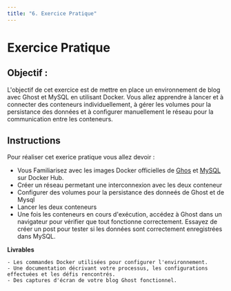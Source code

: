 ```yaml
---
title: "6. Exercice Pratique"
---
```


# Exercice Pratique 

## Objectif :

L'objectif de cet exercice est de mettre en place un environnement de blog avec Ghost et MySQL en utilisant Docker. Vous allez apprendre à lancer et à connecter des conteneurs individuellement, à gérer les volumes pour la persistance des données et à configurer manuellement le réseau pour la communication entre les conteneurs.

## Instructions

Pour réaliser cet exerice pratique vous allez devoir : 
- Vous Familiarisez avec les images Docker officielles de [Ghos](https://hub.docker.com/_/ghost) et [MySQL](https://hub.docker.com/_/mysql) sur Docker Hub.
- Créer un réseau permetant une interconnexion avec les deux conteneur
- Configurer des volumes pour la persistance des donneés de Ghost et de Mysql
- Lancer les deux conteneurs
- Une fois les conteneurs en cours d'exécution, accédez à Ghost dans un navigateur pour vérifier que tout fonctionne correctement. Essayez de créer un post pour tester si les données sont correctement enregistrées dans MySQL.



**Livrables**

    - Les commandes Docker utilisées pour configurer l'environnement.
    - Une documentation décrivant votre processus, les configurations effectuées et les défis rencontrés.
    - Des captures d'écran de votre blog Ghost fonctionnel.